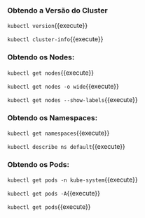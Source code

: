 
### Obtendo a Versão do Cluster

`kubectl version`{{execute}}

`kubectl cluster-info`{{execute}}

### Obtendo os Nodes:

`kubectl get nodes`{{execute}}

`kubectl get nodes -o wide`{{execute}}

`kubectl get nodes --show-labels`{{execute}}

### Obtendo os Namespaces:

`kubectl get namespaces`{{execute}}

`kubectl describe ns default`{{execute}}

### Obtendo os Pods:

`kubectl get pods -n kube-system`{{execute}}

`kubectl get pods -A`{{execute}}

`kubectl get pods`{{execute}}